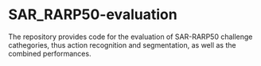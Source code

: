 # SAR_RARP50-evaluation
The repository provides code for the evaluation of SAR-RARP50 challenge cathegories, thus action recognition and segmentation, as well as the combined performances.
